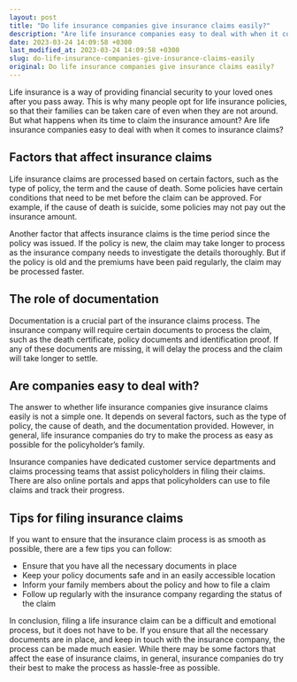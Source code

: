 ```yaml
---
layout: post
title: "Do life insurance companies give insurance claims easily?"
description: "Are life insurance companies easy to deal with when it comes to insurance claims? Read on to find out."
date: 2023-03-24 14:09:58 +0300
last_modified_at: 2023-03-24 14:09:58 +0300
slug: do-life-insurance-companies-give-insurance-claims-easily
original: Do life insurance companies give insurance claims easily?
---
```

Life insurance is a way of providing financial security to your loved ones after you pass away. This is why many people opt for life insurance policies, so that their families can be taken care of even when they are not around. But what happens when its time to claim the insurance amount? Are life insurance companies easy to deal with when it comes to insurance claims?

## Factors that affect insurance claims

Life insurance claims are processed based on certain factors, such as the type of policy, the term and the cause of death. Some policies have certain conditions that need to be met before the claim can be approved. For example, if the cause of death is suicide, some policies may not pay out the insurance amount.

Another factor that affects insurance claims is the time period since the policy was issued. If the policy is new, the claim may take longer to process as the insurance company needs to investigate the details thoroughly. But if the policy is old and the premiums have been paid regularly, the claim may be processed faster.

## The role of documentation

Documentation is a crucial part of the insurance claims process. The insurance company will require certain documents to process the claim, such as the death certificate, policy documents and identification proof. If any of these documents are missing, it will delay the process and the claim will take longer to settle.

## Are companies easy to deal with?

The answer to whether life insurance companies give insurance claims easily is not a simple one. It depends on several factors, such as the type of policy, the cause of death, and the documentation provided. However, in general, life insurance companies do try to make the process as easy as possible for the policyholder’s family. 

Insurance companies have dedicated customer service departments and claims processing teams that assist policyholders in filing their claims. There are also online portals and apps that policyholders can use to file claims and track their progress.

## Tips for filing insurance claims

If you want to ensure that the insurance claim process is as smooth as possible, there are a few tips you can follow:

- Ensure that you have all the necessary documents in place
- Keep your policy documents safe and in an easily accessible location
- Inform your family members about the policy and how to file a claim
- Follow up regularly with the insurance company regarding the status of the claim

In conclusion, filing a life insurance claim can be a difficult and emotional process, but it does not have to be. If you ensure that all the necessary documents are in place, and keep in touch with the insurance company, the process can be made much easier. While there may be some factors that affect the ease of insurance claims, in general, insurance companies do try their best to make the process as hassle-free as possible.
